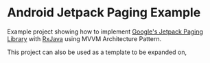 # Android Jetpack Paging Example

Example project showing how to implement [Google's Jetpack Paging Library](https://developer.android.com/topic/libraries/architecture/paging/) with [RxJava](https://github.com/ReactiveX/RxJava) using MVVM Architecture Pattern.

This project can also be used as a template to be expanded on,
